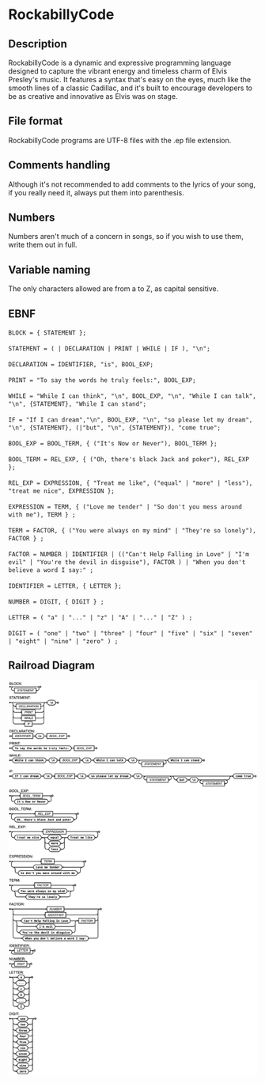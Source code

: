 # RockabillyCode

## Description

RockabillyCode is a dynamic and expressive programming language designed to capture the vibrant energy and timeless charm of Elvis Presley's music. It features a syntax that's easy on the eyes, much like the smooth lines of a classic Cadillac, and it's built to encourage developers to be as creative and innovative as Elvis was on stage.

## File format

RockabillyCode programs are UTF-8 files with the .ep file extension.

## Comments handling

Although it's not recommended to add comments to the lyrics of your song, if you really need it, always put them into parenthesis.

## Numbers

Numbers aren't much of a concern in songs, so if you wish to use them, write them out in full.

## Variable naming

The only characters allowed are from a to Z, as capital sensitive.

## EBNF

```EBNF
BLOCK = { STATEMENT };

STATEMENT = ( | DECLARATION | PRINT | WHILE | IF ), "\n";

DECLARATION = IDENTIFIER, "is", BOOL_EXP;

PRINT = "To say the words he truly feels:", BOOL_EXP;

WHILE = "While I can think", "\n", BOOL_EXP, "\n", "While I can talk", "\n", {STATEMENT}, "While I can stand";

IF = "If I can dream","\n", BOOL_EXP, "\n", "so please let my dream", "\n", {STATEMENT}, (|"but", "\n", {STATEMENT}), "come true";

BOOL_EXP = BOOL_TERM, { ("It's Now or Never"), BOOL_TERM };

BOOL_TERM = REL_EXP, { ("Oh, there's black Jack and poker"), REL_EXP };

REL_EXP = EXPRESSION, { "Treat me like", ("equal" | "more" | "less"), "treat me nice", EXPRESSION };

EXPRESSION = TERM, { ("Love me tender" | "So don't you mess around with me"), TERM } ;

TERM = FACTOR, { ("You were always on my mind" | "They're so lonely"), FACTOR } ;

FACTOR = NUMBER | IDENTIFIER | (("Can't Help Falling in Love" | "I'm evil" | "You're the devil in disguise"), FACTOR ) | "When you don't believe a word I say:" ;

IDENTIFIER = LETTER, { LETTER };

NUMBER = DIGIT, { DIGIT } ;

LETTER = ( "a" | "..." | "z" | "A" | "..." | "Z" ) ;

DIGIT = ( "one" | "two" | "three" | "four" | "five" | "six" | "seven" | "eight" | "nine" | "zero" ) ;
```

## Railroad Diagram

![Railroad Diagram](./docs/railroad_diagram.png)
